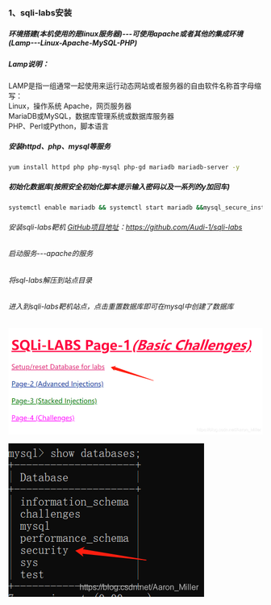 ### 1、sqli-labs安装

##### 环境搭建(本机使用的是linux服务器)---可使用apache或者其他的集成环境(Lamp---Linux-Apache-MySQL-PHP)

##### Lamp说明：

LAMP是指一组通常一起使用来运行动态网站或者服务器的自由软件名称首字母缩写：\
Linux，操作系统 Apache，网页服务器\
MariaDB或MySQL，数据库管理系统或数据库服务器\
PHP、Perl或Python，脚本语言

##### 安装httpd、php、mysql等服务

```bash
yum install httpd php php-mysql php-gd mariadb mariadb-server -y
```

##### 初始化数据库(按照安全初始化脚本提示输入密码以及一系列的y加回车)

```bash
systemctl enable mariadb && systemctl start mariadb &&mysql_secure_installation
```

 ###### 安装sqli-labs靶机 [GitHub项目地址](https://github.com/Audi-1/sqli-labs)：https://github.com/Audi-1/sqli-labs

 ###### 启动服务---apache的服务

 ###### 将sql-labs解压到站点目录

 ###### 进入到sqli-labs靶机站点，点击重置数据库即可在mysql中创建了数据库

![Alt text](./../../images/sql/less-1/sqli-labs-resetDatabase.png "初始化数据库")

![Alt text](./../../images/sql/less-1/sqli-labs-tables.png "在mysql中查询数据库是否创建")